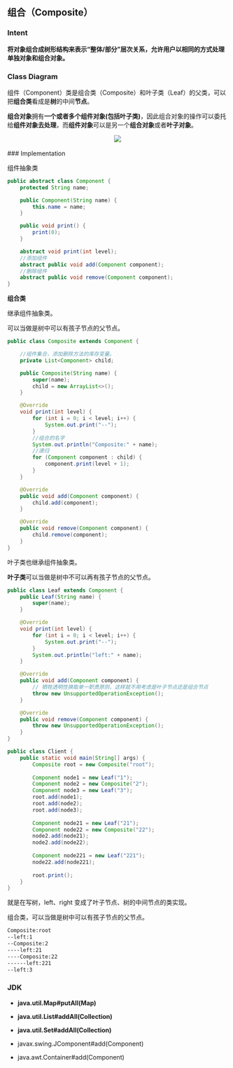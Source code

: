 ## 组合（Composite）

### Intent

**将对象组合成树形结构来表示“整体/部分”层次关系，允许用户以相同的方式处理单独对象和组合对象。**

### Class Diagram

组件（Component）类是组合类（Composite）和叶子类（Leaf）的父类，可以把**组合类**看成是**树**的中间**节点**。

**组合对象**拥有**一个或者多个组件对象(包括叶子类)**，因此组合对象的操作可以委托给**组件对象去处理**，而**组件对象**可以是另一个**组合对象**或者**叶子对象**。

<div align="center"> <img src="https://cs-notes-1256109796.cos.ap-guangzhou.myqcloud.com/2b8bfd57-b4d1-4a75-bfb0-bcf1fba4014a.png"/> </div><br>
### Implementation

组件抽象类

```java
public abstract class Component {
    protected String name;

    public Component(String name) {
        this.name = name;
    }

    public void print() {
        print(0);
    }

    abstract void print(int level);
	//添加组件
    abstract public void add(Component component);
	//删除组件
    abstract public void remove(Component component);
}
```

**组合类**

继承组件抽象类。

可以当做是树中可以有孩子节点的父节点。

```java
public class Composite extends Component {

    //组件集合，添加删除方法的库存变量。
    private List<Component> child;

    public Composite(String name) {
        super(name);
        child = new ArrayList<>();
    }

    @Override
    void print(int level) {
        for (int i = 0; i < level; i++) {
            System.out.print("--");
        }
        //组合的名字
        System.out.println("Composite:" + name);
        //递归
        for (Component component : child) {
            component.print(level + 1);
        }
    }

    @Override
    public void add(Component component) {
        child.add(component);
    }

    @Override
    public void remove(Component component) {
        child.remove(component);
    }
}
```

叶子类也继承组件抽象类。

**叶子类**可以当做是树中不可以再有孩子节点的父节点。

```java
public class Leaf extends Component {
    public Leaf(String name) {
        super(name);
    }

    @Override
    void print(int level) {
        for (int i = 0; i < level; i++) {
            System.out.print("--");
        }
        System.out.println("left:" + name);
    }

    @Override
    public void add(Component component) {
        // 牺牲透明性换取单一职责原则，这样就不用考虑是叶子节点还是组合节点
        throw new UnsupportedOperationException(); 
    }

    @Override
    public void remove(Component component) {
        throw new UnsupportedOperationException();
    }
}
```



```java
public class Client {
    public static void main(String[] args) {
        Composite root = new Composite("root");
        
        Component node1 = new Leaf("1");
        Component node2 = new Composite("2");
        Component node3 = new Leaf("3");
        root.add(node1);
        root.add(node2);
        root.add(node3);
        
        Component node21 = new Leaf("21");
        Component node22 = new Composite("22");
        node2.add(node21);
        node2.add(node22);
        
        Component node221 = new Leaf("221");
        node22.add(node221);
        
        root.print();
    }
}
```

就是在写树，left、right 变成了叶子节点、树的中间节点的类实现。

组合类，可以当做是树中可以有孩子节点的父节点。

```html
Composite:root
--left:1
--Composite:2
----left:21
----Composite:22
------left:221
--left:3
```

### JDK

- **java.util.Map#putAll(Map)**
- **java.util.List#addAll(Collection)**
- **java.util.Set#addAll(Collection)**



- javax.swing.JComponent#add(Component)
- java.awt.Container#add(Component)

